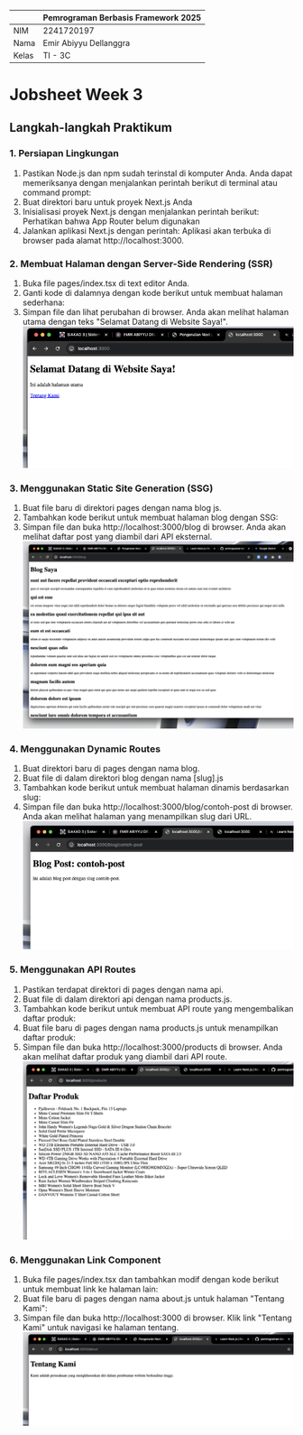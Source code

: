 |       | Pemrograman Berbasis Framework 2025 |
| ----- | ----------------------------------- |
| NIM   | 2241720197                          |
| Nama  | Emir Abiyyu Dellanggra                  |
| Kelas | TI - 3C                             |

# Jobsheet Week 3

## Langkah-langkah Praktikum

### 1. Persiapan Lingkungan

1. Pastikan Node.js dan npm sudah terinstal di komputer Anda. Anda dapat memeriksanya dengan menjalankan perintah berikut di terminal atau command prompt:
2. Buat direktori baru untuk proyek Next.js Anda
3. Inisialisasi proyek Next.js dengan menjalankan perintah berikut: Perhatikan bahwa App Router belum digunakan
4. Jalankan aplikasi Next.js dengan perintah: Aplikasi akan terbuka di browser pada alamat http://localhost:3000.

### 2. Membuat Halaman dengan Server-Side Rendering (SSR)

1. Buka file pages/index.tsx di text editor Anda.
2. Ganti kode di dalamnya dengan kode berikut untuk membuat halaman sederhana:
3. Simpan file dan lihat perubahan di browser. Anda akan melihat halaman utama dengan teks "Selamat Datang di Website Saya!".
   ![alt text](public/1.png)

### 3. Menggunakan Static Site Generation (SSG)

1. Buat file baru di direktori pages dengan nama blog js.
2. Tambahkan kode berikut untuk membuat halaman blog dengan SSG:
3. Simpan file dan buka http://localhost:3000/blog di browser. Anda akan melihat daftar post yang
   diambil dari API eksternal.
   ![alt text](public/2.png)

### 4. Menggunakan Dynamic Routes

1. Buat direktori baru di pages dengan nama blog.
2. Buat file di dalam direktori blog dengan nama [slug].js
3. Tambahkan kode berikut untuk membuat halaman dinamis berdasarkan slug:
4. Simpan file dan buka http://localhost:3000/blog/contoh-post di browser. Anda akan melihat
   halaman yang menampilkan slug dari URL.
   ![alt text](public/3.png)

### 5. Menggunakan API Routes

1. Pastikan terdapat direktori di pages dengan nama api.
2. Buat file di dalam direktori api dengan nama products.js.
3. Tambahkan kode berikut untuk membuat API route yang mengembalikan daftar produk:
4. Buat file baru di pages dengan nama products.js untuk menampilkan daftar produk:
5. Simpan file dan buka http://localhost:3000/products di browser. Anda akan melihat daftar
   produk yang diambil dari API route.
   ![alt text](public/4.png)

### 6. Menggunakan Link Component

1. Buka file pages/index.tsx dan tambahkan modif dengan kode berikut untuk membuat link ke
   halaman lain:
2. Buat file baru di pages dengan nama about.js untuk halaman "Tentang Kami":
3. Simpan file dan buka http://localhost:3000 di browser. Klik link "Tentang Kami" untuk navigasi ke
   halaman tentang.
   ![alt text](public/5.png)
